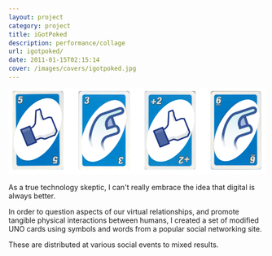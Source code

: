 ```yaml
---
layout: project
category: project
title: iGotPoked
description: performance/collage
url: igotpoked/
date: 2011-01-15T02:15:14
cover: /images/covers/igotpoked.jpg
---
```

![](/images/projects/igotpoked/iGotPoked.png)

As a true technology skeptic, I can't really embrace the idea that digital is always better. 

In order to question aspects of our virtual relationships, and promote tangible physical interactions between humans, I created a set of modified UNO cards using symbols and words from a popular social networking site.

These are distributed at various social events to mixed results.
